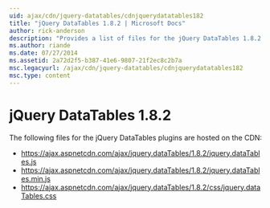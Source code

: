 ```yaml
---
uid: ajax/cdn/jquery-datatables/cdnjquerydatatables182
title: "jQuery DataTables 1.8.2 | Microsoft Docs"
author: rick-anderson
description: "Provides a list of files for the jQuery DataTables 1.8.2 plugins that are hosted on the CDN."
ms.author: riande
ms.date: 07/27/2014
ms.assetid: 2a72d2f5-b387-41e6-9807-21f2ec8c2b7a
msc.legacyurl: /ajax/cdn/jquery-datatables/cdnjquerydatatables182
msc.type: content
---
```

# jQuery DataTables 1.8.2

The following files for the jQuery DataTables plugins are hosted on the CDN:

- https://ajax.aspnetcdn.com/ajax/jquery.dataTables/1.8.2/jquery.dataTables.js
- https://ajax.aspnetcdn.com/ajax/jquery.dataTables/1.8.2/jquery.dataTables.min.js
- https://ajax.aspnetcdn.com/ajax/jquery.dataTables/1.8.2/css/jquery.dataTables.css

